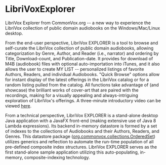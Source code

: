 # LibriVoxExplorer
LibriVox Explorer from CommonVox.org -- a new way to experience the LibriVox collection of public domain audiobooks on the Windows/Mac/Linux desktop.

From the end-user perspective, LibriVox EXPLORER is a tool to browse and self-curate the LibriVox collection of public domain audiobooks, allowing categorization by Genre, Author, and Reader (i.e., narrator) and ordering by Title, Download-count, and Publication-date. It provides for download of M4B (audiobook) files with optional auto-importation into iTunes, and it also allows the user to create MY LIST -- personalized listings of favorite Authors, Readers, and individual Audiobooks. "Quick Browse" options allow for instant display of the latest offerings in the LibriVox catalog or for a random listing pulled from the catalog. All functions take advantage of (and showcase) the brilliant works of cover-art that are paired with the recordings, making for a visually appealing and always-intriguing exploration of LibriVox's offerings. A three-minute introductory video can be viewed [here](http://commonvox.org/le-tutorial).

From a technical perspective, LibriVox EXPLORER is a stand-alone desktop Java application with a JavaFX front-end (making extensive use of Java 8 Lambda expressions). Its backend in-memory datastore is formed by a set of indexes to the collections of Audiobooks and their Authors, Readers, and Genres. This datastore package ([org.commonvox.collections.OrderedSet](https://github.com/dvimont/OrderedSet)) utilizes generics and reflection to automate the run-time population of all pre-defined composite index structures. LibriVox EXPLORER serves as the first stand-alone sample application utilizing this auto-populating, in-memory, composite-indexing technology.
